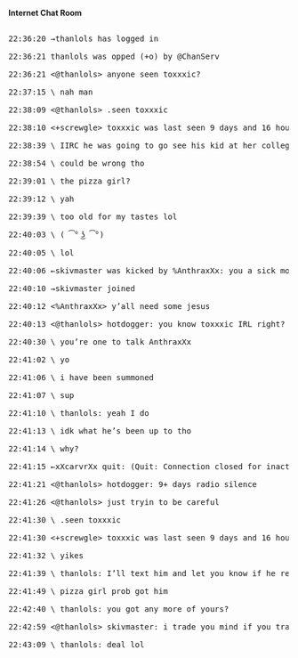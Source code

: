
**Internet Chat Room**

<pre>
    
<span class="grey">22:36:20 →thanlols has logged in</span>

<span class="grey">22:36:21 thanlols was opped (</span><span class="red">+o</span><span class="grey">) by </span><span class="red">@</span><span class="grey">ChanServ</span>

<span class="grey">22:36:21</span> &lt;<span class="red">@</span>thanlols> anyone seen toxxxic?

<span class="grey">22:37:15</span> \<xXcarvrXx> nah man
    
<span class="grey">22:38:09</span> &lt;<span class="red">@</span>thanlols> .seen toxxxic

<span class="grey">22:38:10</span> &lt;<span class="green">+</span>screwgle> toxxxic was last seen 9 days and 16 hours ago saying “i’ve gotta get going. Flight’s boarding”

<span class="grey">22:38:39</span> \<xXcarvrXx> IIRC he was going to go see his kid at her college

<span class="grey">22:38:54</span> \<xXcarvrXx> could be wrong tho

<span class="grey">22:39:01</span> \<skivmaster> the pizza girl?

<span class="grey">22:39:12</span> \<xXcarvrXx> yah

<span class="grey">22:39:39</span> \<skivmaster> too old for my tastes lol

<span class="grey">22:40:03</span> \<skivmaster> ( ͡° ͜ʖ ͡°)

<span class="grey">22:40:05</span> \<xXcarvrXx> lol

<span class="grey">22:40:06 ←skivmaster was kicked by </span><span class="orange">%</span><span class="grey">AnthraxXx: you a sick mofo</span>

<span class="grey">22:40:10 →skivmaster joined</span>

<span class="grey">22:40:12</span> &lt;<span class="orange">%</span>AnthraxXx> y’all need some jesus

<span class="grey">22:40:13</span> &lt;<span class="red">@</span>thanlols> hotdogger: you know toxxxic IRL right?

<span class="grey">22:40:30</span> \<skivmaster> you’re one to talk AnthraxXx

<span class="grey">22:41:02</span> \<hotdogger> yo

<span class="grey">22:41:06</span> \<hotdogger> i have been summoned

<span class="grey">22:41:07</span> \<hotdogger> sup

<span class="grey">22:41:10</span> \<hotdogger> thanlols: yeah I do

<span class="grey">22:41:13</span> \<hotdogger> idk what he’s been up to tho

<span class="grey">22:41:14</span> \<hotdogger> why?

<span class="grey">22:41:15 ←xXcarvrXx quit: (Quit: Connection closed for inactivity)</span>

<span class="grey">22:41:21</span> &lt;<span class="red">@</span>thanlols> hotdogger: 9+ days radio silence

<span class="grey">22:41:26</span> &lt;<span class="red">@</span>thanlols> just tryin to be careful

<span class="grey">22:41:30</span> \<hotdogger> .seen toxxxic

<span class="grey">22:41:30</span> &lt;<span class="green">+</span>screwgle> toxxxic was last seen 9 days and 16 hours ago saying “i’ve gotta get going. Flight’s boarding”

<span class="grey">22:41:32</span> \<hotdogger> yikes

<span class="grey">22:41:39</span> \<hotdogger> thanlols: I’ll text him and let you know if he responds.

<span class="grey">22:41:49</span> \<skivmaster> pizza girl prob got him

<span class="grey">22:42:40</span> \<skivmaster> thanlols: you got any more of yours?

<span class="grey">22:42:59</span> &lt;<span class="red">@</span>thanlols> skivmaster: i trade you mind if you trade me yours

<span class="grey">22:43:09</span> \<skivmaster> thanlols: deal lol

</pre>
